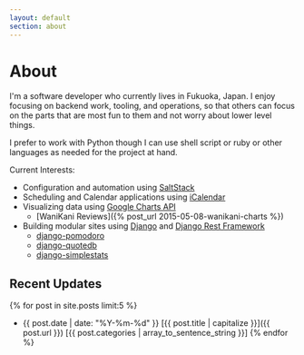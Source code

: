 ```yaml
---
layout: default
section: about
---
```

# About
I'm a software developer who currently lives in Fukuoka, Japan. I enjoy focusing
on backend work, tooling, and operations, so that others can focus on the parts
that are most fun to them and not worry about lower level things.

I prefer to work with Python though I can use shell script or ruby or other
languages as needed for the project at hand.

Current Interests:

* Configuration and automation using [SaltStack](https://github.com/saltstack/salt)
* Scheduling and Calendar applications using [iCalendar](https://github.com/collective/icalendar)
* Visualizing data using [Google Charts API](https://developers.google.com/chart/)
  * [WaniKani Reviews]({% post_url 2015-05-08-wanikani-charts %})
* Building modular sites using [Django](https://www.djangoproject.com/) and [Django Rest Framework](http://www.django-rest-framework.org/)
  * [django-pomodoro](https://github.com/kfdm/django-pomodoro)
  * [django-quotedb](https://github.com/kfdm/django-qdb/)
  * [django-simplestats](https://github.com/kfdm/django-simplestats)

## Recent Updates
{% for post in site.posts limit:5 %}
 * {{ post.date | date: "%Y-%m-%d" }} [{{ post.title | capitalize }}]({{ post.url }}) [{{ post.categories | array_to_sentence_string }}]
{% endfor %}
